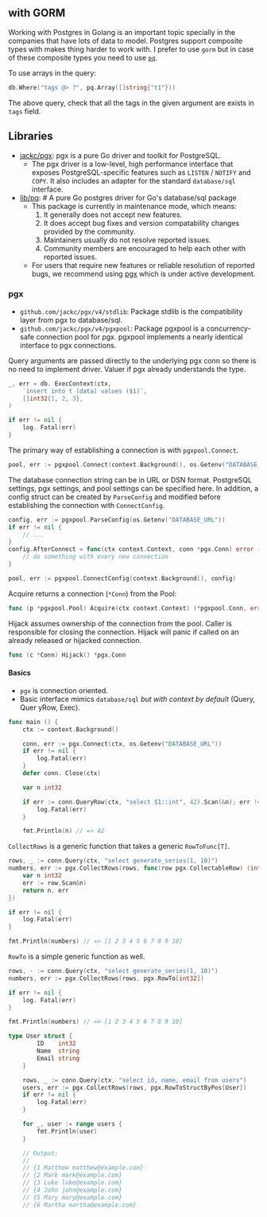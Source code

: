 ## with GORM

Working with Postgres in Golang is an important topic specially in the companies that have lots of data to model. Postgres support composite types with makes thing harder to work with. I prefer to use `gorm` but in case of these composite types you need to use [`pq`](https://github.com/lib/pq).

To use arrays in the query:

```go
db.Where("tags @> ?", pq.Array([]string{"t1"}))
```

The above query, check that all the tags in the given argument are exists in `tags` field.

## Libraries

- [jackc/pgx](https://github.com/jackc/pgx): pgx is a pure Go driver and toolkit for PostgreSQL.
    - The pgx driver is a low-level, high performance interface that exposes PostgreSQL-specific features such as `LISTEN` / `NOTIFY` and `COPY`. It also includes an adapter for the standard `database/sql` interface.
- [lib/pq](https://github.com/lib/pq): # A pure Go postgres driver for Go's database/sql package
    - This package is currently in maintenance mode, which means:
        1. It generally does not accept new features.
        2. It does accept bug fixes and version compatability changes provided by the community.
        3. Maintainers usually do not resolve reported issues.
        4. Community members are encouraged to help each other with reported issues.
    - For users that require new features or reliable resolution of reported bugs, we recommend using [pgx](https://github.com/jackc/pgx) which is under active development.

### pgx

- `github.com/jackc/pgx/v4/stdlib`: Package stdlib is the compatibility layer from pgx to database/sql.
- `github.com/jackc/pgx/v4/pgxpool`: Package pgxpool is a concurrency-safe connection pool for pgx. pgxpool implements a nearly identical interface to pgx connections.

Query arguments are passed directly to the underlying pgx conn so there is no need to implement driver. Valuer if pgx already understands the type.

```go
_, err = db. ExecContext(ctx,
	`insert into t (data) values ($1)`,
	[]int32{1, 2, 3},
)

if err != nil {
	log. Fatal(err)
}
```

The primary way of establishing a connection is with `pgxpool.Connect`.

```go
pool, err := pgxpool.Connect(context.Background(), os.Getenv("DATABASE_URL"))
```

The database connection string can be in URL or DSN format. PostgreSQL settings, pgx settings, and pool settings can be specified here. In addition, a config struct can be created by `ParseConfig` and modified before establishing the connection with `ConnectConfig`.

```go
config, err := pgxpool.ParseConfig(os.Getenv("DATABASE_URL"))
if err != nil {
    // ...
}
config.AfterConnect = func(ctx context.Context, conn *pgx.Conn) error {
    // do something with every new connection
}

pool, err := pgxpool.ConnectConfig(context.Background(), config)
```

Acquire returns a connection (`*Conn`) from the Pool:

```go
func (p *pgxpool.Pool) Acquire(ctx context.Context) (*pgxpool.Conn, error)
```

Hijack assumes ownership of the connection from the pool. Caller is responsible for closing the connection. Hijack will panic if called on an already released or hijacked connection.

```go
func (c *Conn) Hijack() *pgx.Conn
```

#### Basics

- `pgx` is connection oriented.
- Basic interface mimics `database/sql` _but with context by default_ (Query, Quer yRow, Exec).

```go
func main () {
	ctx := context.Background()

	conn, err := pgx.Connect(ctx, os.Getenv("DATABASE_URL"))
	if err != nil {
		log.Fatal(err)
	}
	defer conn. Close(ctx)

	var n int32

	if err := conn.QueryRow(ctx, "select $1::int", 42).Scan(&n); err != nil {
		log.Fatal(err)
	}

	fmt.Println(n) // => 42
```

`CollectRows` is a generic function that takes a generic `RowToFunc[T]`.

```go
rows, _ := conn.Query(ctx, "select generate_series(1, 10)")
numbers, err := pgx.CollectRows(rows, func(row pgx.CollectableRow) (int32, error) {
	var n int32
	err := row.Scan&n)
	return n, err
})

if err != nil {
	log.Fatal(err)
}

fmt.Println(numbers) // => [1 2 3 4 5 6 7 8 9 10]
```

`RowTo` is a simple generic function as well.

```go
rows, - := conn.Query(ctx, "select generate_series(1, 10)")
numbers, err := pgx.CollectRows(rows, pgx.RowTo[int32])

if err != nil {
	log. Fatal(err)
}

fmt.Println(numbers) // => [1 2 3 4 5 6 7 8 9 10]
```

```go
type User struct {
		ID    int32
		Name  string
		Email string
	}

	rows, _ := conn.Query(ctx, "select id, name, email from users")
	users, err := pgx.CollectRows(rows, pgx.RowToStructByPos[User])
	if err != nil {
		log.Fatal(err)
	}

	for _, user := range users {
		fmt.Println(user)
	}

	// Output:
	//
	// {1 Matthew matthew@example.com}
	// {2 Mark mark@example.com}
	// {3 Luke luke@example.com}
	// {4 John john@example.com}
	// {5 Mary mary@example.com}
	// {6 Martha martha@example.com}
```